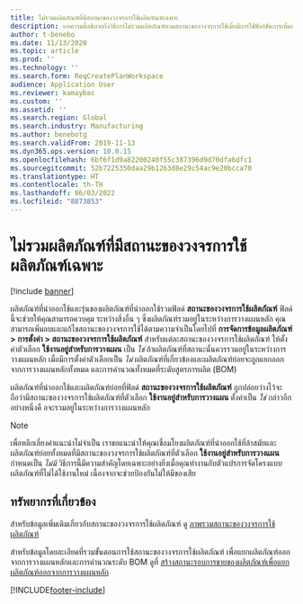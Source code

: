 ```yaml
---
title: ไม่รวมผลิตภัณฑ์ที่มีสถานะของวงจรการใช้ผลิตภัณฑ์เฉพาะ
description: บทความนี้อธิบายถึงวิธีการไม่รวมผลิตภัณฑ์ตามสถานะของวงจรการใช้เมื่อมีการใช้ฟังก์ชันการเพิ่มประสิทธิภาพการวางแผน
author: t-benebo
ms.date: 11/13/2020
ms.topic: article
ms.prod: ''
ms.technology: ''
ms.search.form: ReqCreatePlanWorkspace
audience: Application User
ms.reviewer: kamaybac
ms.custom: ''
ms.assetid: ''
ms.search.region: Global
ms.search.industry: Manufacturing
ms.author: benebotg
ms.search.validFrom: 2019-11-13
ms.dyn365.ops.version: 10.0.15
ms.openlocfilehash: 6bf6f1d9a82200240f55c387396d9d70dfa6dfc1
ms.sourcegitcommit: 52b7225350daa29b1263d8e29c54ac9e20bcca70
ms.translationtype: HT
ms.contentlocale: th-TH
ms.lasthandoff: 06/03/2022
ms.locfileid: "8873853"
---
```

# <a name="exclude-products-that-have-specific-product-lifecycle-states"></a>ไม่รวมผลิตภัณฑ์ที่มีสถานะของวงจรการใช้ผลิตภัณฑ์เฉพาะ

[!include [banner](../../includes/banner.md)]

ผลิตภัณฑ์ที่นำออกใช้และรุ่นของผลิตภัณฑ์ที่นำออกใช้รวมฟิลด์ **สถานะของวงจรการใช้ผลิตภัณฑ์** ฟิลด์นี้จะช่วยให้คุณสามารถควบคุม ระหว่างสิ่งอื่น ๆ ซึ่งผลิตภัณฑ์รวมอยู่ในระหว่างการวางแผนหลัก คุณสามารถเพิ่มลบและแก้ไขสถานะของวงจรการใช้ได้ตามความจำเป็นโดยไปที่ **การจัดการข้อมูลผลิตภัณฑ์ \> การตั้งค่า \> สถานะของวงจรการใช้ผลิตภัณฑ์** สำหรับแต่ละสถานะของวงจรการใช้ผลิตภัณฑ์ ให้ตั้งค่าตัวเลือก **ใช้งานอยู่สำหรับการวางแผน** เป็น *ใช่* ถ้าผลิตภัณฑ์ที่สถานะนั้นควรรวมอยู่ในระหว่างการวางแผนหลัก เมื่อมีการตั้งค่าตัวเลือกเป็น *ไม่* ผลิตภัณฑ์ที่เกี่ยวข้องและผลิตภัณฑ์ย่อยจะถูกแยกออกจากการวางแผนหลักทั้งหมด และการคำนวณทั้งหมดที่ระดับสูตรการผลิต (BOM)

ผลิตภัณฑ์ที่นำออกใช้และผลิตภัณฑ์ย่อยที่ฟิลด์ **สถานะของวงจรการใช้ผลิตภัณฑ์** ถูกปล่อยว่างไว้จะถือว่ามีสถานะของวงจรการใช้ผลิตภัณฑ์ที่ตัวเลือก **ใช้งานอยู่สำหรับการวางแผน** ตั้งค่าเป็น *ใช่* กล่าวอีกอย่างหนึ่งคื อจะรวมอยู่ในระหว่างการวางแผนหลัก

> [!NOTE]
> เพื่อหลีกเลี่ยงคำแนะนำไม่จำเป็น เราขอแนะนำให้คุณเชื่อมโยงผลิตภัณฑ์ที่นำออกใช้ที่ล้าสมัยและผลิตภัณฑ์ย่อยทั้งหมดที่มีสถานะของวงจรการใช้ผลิตภัณฑ์ที่ตัวเลือก **ใช้งานอยู่สำหรับการวางแผน** กำหนดเป็น *ไม่มี* วิธีการนี้มีความสำคัญโดยเฉพาะอย่างยิ่งเมื่อคุณทำงานกับตัวแปรการจัดโครงแบบผลิตภัณฑ์ที่ไม่ได้ใช้งานใหม่ เนื่องจากจะช่วยป้องกันไม่ให้มีของเสีย

## <a name="related-resources"></a>ทรัพยากรที่เกี่ยวข้อง

สำหรับข้อมูลเพิ่มเติมเกี่ยวกับสถานะของวงจรการใช้ผลิตภัณฑ์ ดู [ภาพรวมสถานะของวงจรการใช้ผลิตภัณฑ์](../../pim/product-lifecycle.md)

สำหรับข้อมูลโดยละเอียดที่รวมขั้นตอนการใช้สถานะของวงจรการใช้ผลิตภัณฑ์ เพื่อแยกผลิตภัณฑ์ออกจากการวางแผนหลักและการคำนวณระดับ BOM ดูที่ [สร้างสถานะรอบการขายของผลิตภัณฑ์เพื่อแยกผลิตภัณฑ์ออกจากการวางแผนหลัก](../../pim/tasks/exclude-products-master-planning.md)


[!INCLUDE[footer-include](../../../includes/footer-banner.md)]